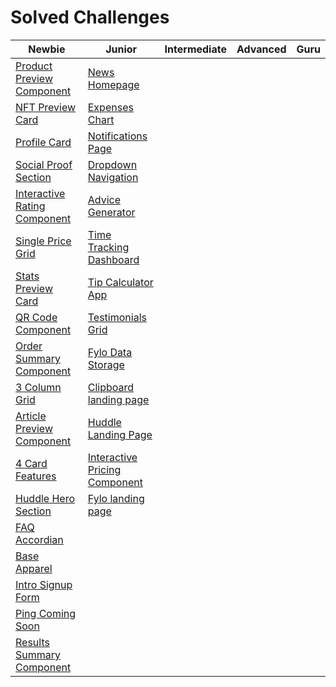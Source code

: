 # Solved Challenges

| Newbie | Junior | Intermediate | Advanced | Guru |
|--------|--------|--------------|----------|------|
| [Product Preview Component](https://fem-product-preview-component.netlify.app/) | [News Homepage](https://news-fem-homepage.netlify.app/) | | | |
| [NFT Preview Card](https://preview-card-nft-fem.netlify.app/) | [Expenses Chart](https://expenses-fem-chart.netlify.app/) | | | |
| [Profile Card](https://fem-profile-card-component.netlify.app//) | [Notifications Page](https://notif-page-fem.netlify.app/) | | | |
| [Social Proof Section](https://social-proof-fem-section.netlify.app/) | [Dropdown Navigation](https://fem-drop-down-nav.netlify.app/) | | | |
| [Interactive Rating Component](https://interactive-rating-fem-component.netlify.app/) | [Advice Generator](https://gen-advice-fem.netlify.app/) | | | |
| [Single Price Grid](https://single-price-grid-fem-component.netlify.app/) | [Time Tracking Dashboard](https://fem-time-track.netlify.app/) | | |
| [Stats Preview Card](https://stats-preview-fem-card.netlify.app/) | [Tip Calculator App](https://fem-tip-calc-app.netlify.app/) | | |
| [QR Code Component](https://qr-code-fem-component.netlify.app/) | [Testimonials Grid](https://fem-grid-testimonials.netlify.app/) | | |
| [Order Summary Component](https://order-summary-fem-component.netlify.app/) | [Fylo Data Storage](https://fem-fylo.netlify.app/) | | |
| [3 Column Grid](https://3-col-grid.netlify.app/) | [Clipboard landing page](https://clipboard-fem.netlify.app/) | | |
| [Article Preview Component](https://article-fem-preview.netlify.app/) | [Huddle Landing Page](https://huddle-lndg-page.netlify.app/) | | |
| [4 Card Features](https://four-card-features-fem.netlify.app/) | [Interactive Pricing Component](https://fem-interactive-pricing.netlify.app/) | | |
| [Huddle Hero Section](https://huddle-fem-cta.netlify.app/) | [Fylo landing page](https://fylo-lndg-page.netlify.app/) | | |
| [FAQ Accordian](https://accordian-faq-fem.netlify.app/) | | | |
| [Base Apparel](https://base-fem-apparel.netlify.app/) | | | |
| [Intro Signup Form](https://intro-signup-form-fem.netlify.app/) | | | |
| [Ping Coming Soon](https://ping-coming-soon-fem.netlify.app/) | | | |
| [Results Summary Component](https://results-summary-fem-component.netlify.app/) | | | |
